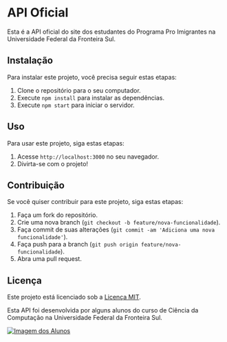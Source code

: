 # API Oficial 

Esta é a API oficial do site dos estudantes do Programa Pro Imigrantes na Universidade Federal da Fronteira Sul.

## Instalação

Para instalar este projeto, você precisa seguir estas etapas:

1. Clone o repositório para o seu computador.
2. Execute `npm install` para instalar as dependências.
3. Execute `npm start` para iniciar o servidor.

## Uso

Para usar este projeto, siga estas etapas:

1. Acesse `http://localhost:3000` no seu navegador.
2. Divirta-se com o projeto!

## Contribuição

Se você quiser contribuir para este projeto, siga estas etapas:

1. Faça um fork do repositório.
2. Crie uma nova branch (`git checkout -b feature/nova-funcionalidade`).
3. Faça commit de suas alterações (`git commit -am 'Adiciona uma nova funcionalidade'`).
4. Faça push para a branch (`git push origin feature/nova-funcionalidade`).
5. Abra uma pull request.

## Licença

Este projeto está licenciado sob a [Licença MIT](https://opensource.org/licenses/MIT).

Esta API foi desenvolvida por alguns alunos do curso de Ciência da Computação na Universidade Federal da Fronteira Sul.

[![Imagem dos Alunos](https://avatars.githubusercontent.com/u/98717411?v=4)](https://github.com/angemydelson)